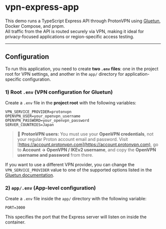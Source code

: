# vpn-express-app

This demo runs a TypeScript Express API through ProtonVPN using [Gluetun](https://github.com/qdm12/gluetun), Docker Compose, and pnpm.  
All traffic from the API is routed securely via VPN, making it ideal for privacy-focused applications or region-specific access testing.

---

## Configuration

To run this application, you need to create **two `.env` files**: one in the project root for VPN settings, and another in the `app/` directory for application-specific configuration.

### 1) Root `.env` (VPN configuration for Gluetun)

Create a `.env` file in the **project root** with the following variables:

```dotenv
VPN_SERVICE_PROVIDER=protonvpn
OPENVPN_USER=your_openvpn_username
OPENVPN_PASSWORD=your_openvpn_password
SERVER_COUNTRIES=Japan
```

> 🔐 **ProtonVPN users:** You must use your **OpenVPN credentials**, not your regular Proton account email and password.
> Visit [https://account.protonvpn.com](https://account.protonvpn.com), go to **Account → OpenVPN / IKEv2 username**, and copy the **OpenVPN username and password** from there.

If you want to use a different VPN provider, you can change the `VPN_SERVICE_PROVIDER` value to one of the supported options listed in the [Gluetun documentation](https://github.com/qdm12/gluetun?tab=readme-ov-file#features).

### 2) `app/.env` (App-level configuration)

Create a `.env` file inside the `app/` directory with the following variable:

```dotenv
PORT=3000
```

This specifies the port that the Express server will listen on inside the container.
